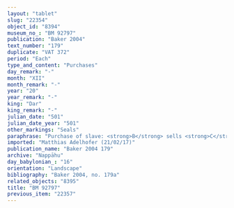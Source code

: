 ```yaml
---
layout: "tablet"
slug: "22354"
object_id: "8394"
museum_no_: "BM 92797"
publication: "Baker 2004"
text_number: "179"
duplicate: "VAT 372"
period: "Each"
type_and_content: "Purchases"
day_remark: "-"
month: "XII"
month_remark: "-"
year: "20"
year_remark: "-"
king: "Dar"
king_remark: "-"
julian_date: "501"
julian_date_year: "501"
other_markings: "Seals"
paraphrase: "Purchase of slave: <strong>B</strong> sells <strong>C</strong>, whose hand is inscribed with the name of <strong>B</strong>&rsquo;s wife (<sup>f</sup>Tubqītu), to <strong>A</strong> for 1 1/3 mina of cut silver of 1/8 alloy. In case of a claim on <strong>C</strong>, <strong>B</strong> is to clear him and give him to <strong>A</strong>. <strong>B</strong> has received full payment. 12 witnesses, 1 <em>ina a&scaron;ābi</em>-witness, the wife of <strong>B</strong> (<sup>f</sup>Tubqītu/Bēl-lūmur//Adad-&scaron;ēˀā), and the scribe (Bēl-ittannu/Bazūzu).<br /> &nbsp;<br /> <strong>A </strong>= Iddin-Nab&ucirc;/Nab&ucirc;-bān-zēri//Nappāhu; <strong>B</strong> = &Scaron;umu-iddin/&Scaron;ulāya//&Scaron;ang&ucirc;-Gula;<strong> C</strong> = Itti-Bēl-gūzu (slave of <strong>B</strong>)<br /> &nbsp;"
imported: "Matthias Adelhofer (21/02/17)"
publication_name: "Baker 2004 179"
archive: "Nappāhu"
day_babylonian_: "16"
orientation: "Landscape"
bibliography: "Baker 2004, no. 179a"
related_objects: "8395"
title: "BM 92797"
previous_item: "22357"
---
```


